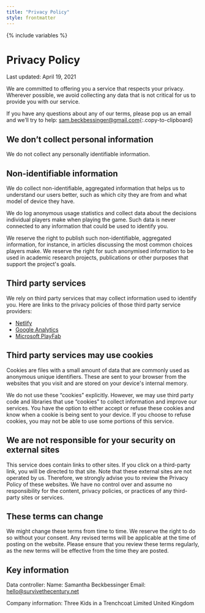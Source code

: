 ```yaml
---
title: "Privacy Policy"
style: frontmatter
---
```


{% include variables %}

# Privacy Policy

Last updated: April 19, 2021

We are committed to offering you a service that respects your privacy. Wherever possible, we avoid collecting any data that is not critical for us to provide you with our service.

If you have any questions about any of our terms, please pop us an email and we’ll try to help: [sam.beckbessinger@gmail.com](mailto:sam.beckbessinger@gmail.com){:.copy-to-clipboard}

## We don’t collect personal information

We do not collect any personally identifiable information.

## Non-identifiable information

We do collect non-identifiable, aggregated information that helps us to understand our users better, such as which city they are from and what model of device they have. 

We do log anonymous usage statistics and collect data about the decisions individual players make when playing the game. Such data is never connected to any information that could be used to identify you.

We reserve the right to publish such non-identifiable, aggregated information, for instance, in articles discussing the most common choices players make. We reserve the right for such anonymised information to be used in academic research projects, publications or other purposes that support the project's goals.

## Third party services

We rely on third party services that may collect information used to identify you. Here are links to the privacy policies of those third party service providers:

- [Netlify](https://www.netlify.com/privacy/)
- [Google Analytics](https://policies.google.com/privacy)
- [Microsoft PlayFab](https://privacy.microsoft.com/en-us/privacystatement)

## Third party services may use cookies

Cookies are files with a small amount of data that are commonly used as anonymous unique identifiers. These are sent to your browser from the websites that you visit and are stored on your device's internal memory.

We do not use these “cookies” explicitly. However, we may use third party code and libraries that use “cookies” to collect information and improve our services. You have the option to either accept or refuse these cookies and know when a cookie is being sent to your device. If you choose to refuse cookies, you may not be able to use some portions of this service.

## We are not responsible for your security on external sites

This service does contain links to other sites. If you click on a third-party link, you will be directed to that site. Note that these external sites are not operated by us. Therefore, we strongly advise you to review the Privacy Policy of these websites. We have no control over and assume no responsibility for the content, privacy policies, or practices of any third-party sites or services.

## These terms can change

We might change these terms from time to time. We reserve the right to do so without your consent. Any revised terms will be applicable at the time of posting on the website. Please ensure that you review these terms regularly, as the new terms will be effective from the time they are posted.

## Key information

Data controller: 
Name: Samantha Beckbessinger 
Email: hello@survivethecentury.net

Company information:
Three Kids in a Trenchcoat Limited
United Kingdom
